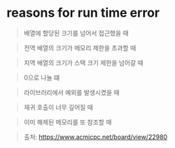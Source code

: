 # reasons for run time error

> 배열에 할당된 크기를 넘어서 접근했을 때

> 전역 배열의 크기가 메모리 제한을 초과할 때

> 지역 배열의 크기가 스택 크기 제한을 넘어갈 때

> 0으로 나눌 떄

> 라이브러리에서 예외를 발생시켰을 때

> 재귀 호출이 너무 깊어질 때

> 이미 해제된 메모리를 또 참조할 때

> 출처: https://www.acmicpc.net/board/view/22980
